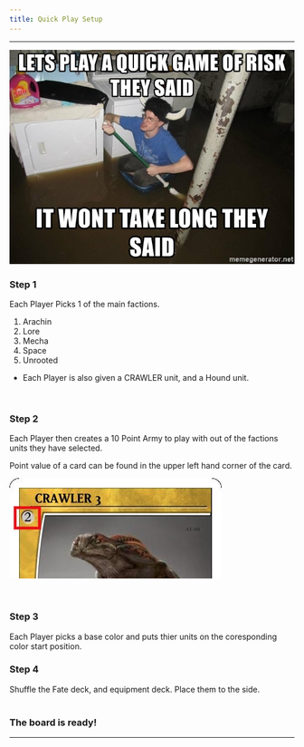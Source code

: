 ```yaml
---
title: Quick Play Setup
---
```

___

![Quick Play](./quick_play/qp.jpg)


### Step 1
Each Player Picks 1 of the main factions.

1. Arachin
2. Lore
3. Mecha
4. Space
5. Unrooted

* Each Player is also given a CRAWLER unit, and a Hound unit.
<br>

### Step 2

Each Player then creates a 10 Point Army to play with out of the factions units they have selected. 

Point value of a card can be found in the upper left hand corner of the card.

![pv](./quick_play/CRAWLER-3-pv.jpg)

<br>

### Step 3

Each Player picks a base color and puts thier units on the coresponding color start position.
<br>

### Step 4

Shuffle the Fate deck, and equipment deck. Place them to the side.
<br>
<br>

### The board is ready!
___
<br>

<br>